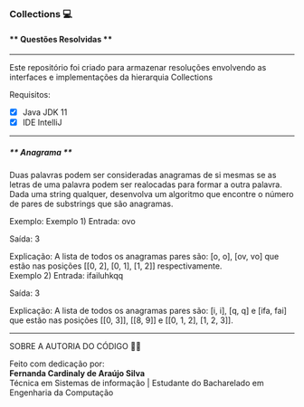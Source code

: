 

### **Collections**  :computer: 

#### ** Questões Resolvidas **

-------------------------------------------------------------------

Este repositório foi criado para armazenar resoluções envolvendo as interfaces e implementações da hierarquia Collections  

Requisitos:
- [x] Java JDK 11
- [x] IDE IntelliJ

-------------------------------------------------------------------
##### ** Anagrama **
Duas palavras podem ser consideradas anagramas de si mesmas se as letras de uma palavra podem ser realocadas para formar a outra palavra. 
Dada uma string qualquer, desenvolva um algoritmo que encontre o número de pares de substrings que são anagramas.

Exemplo:
Exemplo 1)
Entrada:
ovo


Saída:
3


Explicação:
A lista de todos os anagramas pares são: [o, o], [ov, vo] que estão nas posições [[0, 2], [0, 1], [1, 2]] respectivamente. 
<br>
Exemplo 2)
Entrada:
ifailuhkqq


Saída:
3


Explicação:
A lista de todos os anagramas pares são: [i, i], [q, q] e [ifa, fai] que estão nas posições [[0, 3]], [[8, 9]] e [[0, 1, 2], [1, 2, 3]].



----------------
SOBRE A AUTORIA DO CÓDIGO :woman_technologist:

Feito com dedicação por: <br>
**Fernanda Cardinaly de Araújo Silva** <br> 
Técnica em Sistemas de informação   |    Estudante do Bacharelado em Engenharia da Computação   



